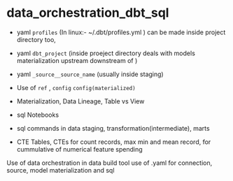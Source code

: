 # data_orchestration_dbt_sql

* yaml `profiles` (In linux:-  ~/.dbt/profiles.yml ) can be made inside project directory too,
* yaml `dbt_project`  (inside proeject directory deals with models materialization upstream downstream of )
* yaml `_source__source_name` (usually inside staging)
* Use of `ref` , `config` `config(materialized)` 
* Materialization, Data Lineage, Table vs View
  

* sql Notebooks
* sql commands in data staging, transformation(intermediate), marts
* CTE Tables, CTEs for count records, max min and mean record, for cummulative of numerical feature spending
  

  
Use of data orchestration in data build tool use of .yaml for connection, source, model materialization and sql
